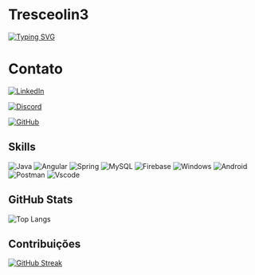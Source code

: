 # Tresceolin3
[![Typing SVG](https://readme-typing-svg.demolab.com?font=Fira+Code&pause=1000&random=false&width=435&lines=Seja+bem+vindo;Sou+o+Gabriel%2C+e+este+%C3%A9+o+meu+perfil!;Fique+a+vontade;Se+precisar+entre+em+contato+comigo)](https://git.io/typing-svg)

# Contato 
[![LinkedIn](https://img.shields.io/badge/LinkedIn-0077B5?style=for-the-badge&logo=linkedin&logoColor=white)](https://www.linkedin.com/in/gabriel-tres-ceolin-365618152/)

[![Discord](https://img.shields.io/badge/Discord-7289DA?style=for-the-badge&logo=discord&logoColor=white)](https://discord.com/channels/bito3ceolin/)

[![GitHub](https://img.shields.io/badge/GitHub-100000?style=for-the-badge&logo=github&logoColor=white)](https://github.com/Tresceolin3)

## Skills
![Java](https://img.shields.io/badge/java-%23ED8B00.svg?style=for-the-badge&logo=openjdk&logoColor=white) 	![Angular](https://img.shields.io/badge/Angular-DD0031?style=for-the-badge&logo=angular&logoColor=white)  ![Spring](https://img.shields.io/badge/spring-%236DB33F.svg?style=for-the-badge&logo=spring&logoColor=white) ![MySQL](https://img.shields.io/badge/MySQL-00000F?style=for-the-badge&logo=mysql&logoColor=white) ![Firebase](https://img.shields.io/badge/FIREBASE-000?style=for-the-badge&logo=firebase&logoColor=ffca28) ![Windows](https://img.shields.io/badge/Windows-000?style=for-the-badge&logo=windows&logoColor=2CA5E0) ![Android](https://img.shields.io/badge/Android-3DDC84?style=for-the-badge&logo=android&logoColor=white) ![Postman](https://img.shields.io/badge/Postman-FF6C37.svg?style=for-the-badge&logo=Postman&logoColor=white) ![Vscode](https://img.shields.io/badge/Vscode-007ACC?style=for-the-badge&logo=visual-studio-code&logoColor=white) 


## GitHub Stats
![Top Langs](https://github-readme-stats-git-masterrstaa-rickstaa.vercel.app/api/top-langs/?username=Tresceolin3&layout=compact&bg_color=000&border_color=30A3DC&title_color=E94D5F&text_color=FFF)

## Contribuições
[![GitHub Streak](https://streak-stats.demolab.com/?user=Tresceolin3&theme=bear&background=000&border=30A3DC&dates=FFF)](https://git.io/streak-stats)
